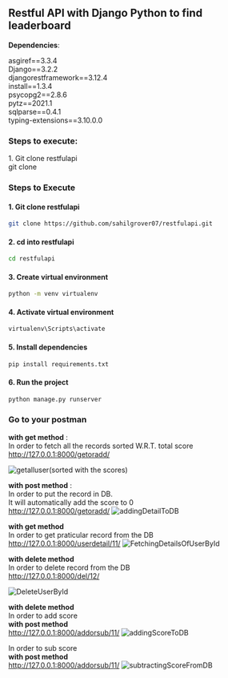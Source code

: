 ## Restful API with Django Python to find leaderboard
<b>Dependencies</b>:

asgiref==3.3.4<br/>Django==3.2.2<br/>
djangorestframework==3.12.4<br/>
install==1.3.4<br/>
psycopg2==2.8.6<br/>
pytz==2021.1<br/>
sqlparse==0.4.1<br/>
typing-extensions==3.10.0.0

<h3>Steps to execute:</h3>
1. Git clone restfulapi</br>
git clone 


### Steps to Execute 
#### 1. Git clone restfulapi 
```bash
git clone https://github.com/sahilgrover07/restfulapi.git
```
#### 2. cd into restfulapi 
```bash
cd restfulapi
```
#### 3. Create virtual environment 
```bash
python -m venv virtualenv
```
#### 4. Activate virtual environment 
```bash
virtualenv\Scripts\activate
```
#### 5. Install dependencies
```bash
pip install requirements.txt
```
#### 6. Run the project 
```bash
python manage.py runserver
```
### Go to your postman<br/> 
<b>with get method</b> : <br/>
In order to fetch all the records sorted W.R.T. total score
<br/>
http://127.0.0.1:8000/getoradd/

![getalluser(sorted with the scores)](https://user-images.githubusercontent.com/55259770/117590845-55f1ef80-b0ff-11eb-87b4-841f36fef035.JPG)

<b>with post method</b> : <br/>
In order to put the record in DB.<br/>
It will automatically add the score to 0
<br/>
http://127.0.0.1:8000/getoradd/
![addingDetailToDB](https://user-images.githubusercontent.com/55259770/117591021-47580800-b100-11eb-95c6-3ef132461654.JPG)

<b> with get method </b> <br/>
In order to get praticular record from the DB<br/>
http://127.0.0.1:8000/userdetail/11/
![FetchingDetailsOfUserById](https://user-images.githubusercontent.com/55259770/117591509-d8c87980-b102-11eb-9acc-d328761e0826.JPG)

<b> with delete method </b> <br/>
In order to delete record from the DB<br/>
http://127.0.0.1:8000/del/12/

![DeleteUserById](https://user-images.githubusercontent.com/55259770/117591719-a79c7900-b103-11eb-8d60-f9ff72aa0045.JPG)

<b> with delete method </b> <br/>
In order to add score<br/>
<b>with post method</b> <br/>
http://127.0.0.1:8000/addorsub/11/
![addingScoreToDB](https://user-images.githubusercontent.com/55259770/117592131-73c25300-b105-11eb-9565-b7eca31d73d6.JPG)

In order to sub score<br/>
<b>with post method</b> <br/>
http://127.0.0.1:8000/addorsub/11/
![subtractingScoreFromDB](https://user-images.githubusercontent.com/55259770/117592162-a10f0100-b105-11eb-903e-5ed3682b68b3.JPG)






